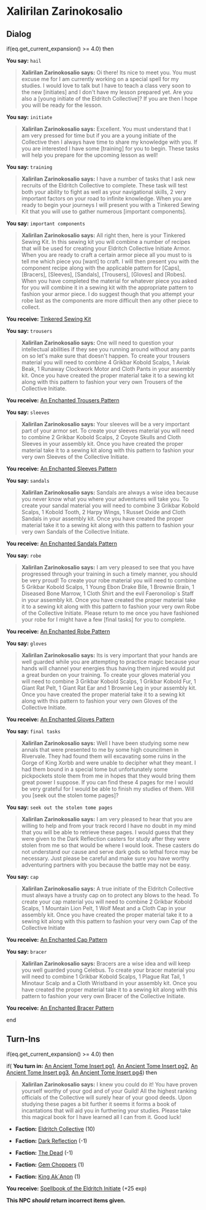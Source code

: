 # Xalirilan Zarinokosalio
## Dialog

if(eq.get_current_expansion() >= 4.0) then


**You say:** `hail`




>**Xalirilan Zarinokosalio says:** Oi there! Its nice to meet you. You must excuse me for I am currently working on a special spell for my studies. I would love to talk but I have to teach a class very soon to the new [initiates] and I don't have my lesson prepared yet. Are you also a [young initiate of the Eldritch Collective]? If you are then I hope you will be ready for the lesson.


**You say:** `initiate`




>**Xalirilan Zarinokosalio says:** Excellent. You must understand that I am very pressed for time but if you are a young initiate of the Collective then I always have time to share my knowledge with you. If you are interested I have some [training] for you to begin. These tasks will help you prepare for the upcoming lesson as well!


**You say:** `training`




>**Xalirilan Zarinokosalio says:** I have a number of tasks that I ask new recruits of the Eldritch Collective to complete. These task will test both your ability to fight as well as your navigational skills, 2 very important factors on your road to infinite knowledge. When you are ready to begin your journeys I will present you with a Tinkered Sewing Kit that you will use to gather numerous [important components].


**You say:** `important components`




>**Xalirilan Zarinokosalio says:** All right then, here is your Tinkered Sewing Kit. In this sewing kit you will combine a number of recipes that will be used for creating your Eldritch Collective Initiate Armor. When you are ready to craft a certain armor piece all you must to is tell me which piece you [want] to craft. I will then present you with the component recipe along with the applicable pattern for [Caps], [Bracers], [Sleeves], [Sandals], [Trousers], [Gloves] and [Robes]. When you have completed the material for whatever piece you asked for you will combine it in a sewing kit with the appropriate pattern to fashion your armor piece. I do suggest though that you attempt your robe last as the components are more difficult then any other piece to collect.



**You receive:**  [Tinkered Sewing Kit](/item/17256)


**You say:** `trousers`




>**Xalirilan Zarinokosalio says:** One will need to question your intellectual abilities if they see you running around without any pants on so let's make sure that doesn't happen. To create your trousers material you will need to combine 4 Grikbar Kobold Scalps, 1 Aviak Beak, 1 Runaway Clockwork Motor and Cloth Pants in your assembly kit. Once you have created the proper material take it to a sewing kit along with this pattern to fashion your very own Trousers of the Collective Initiate.



**You receive:**  [An Enchanted Trousers Pattern](/item/22587)


**You say:** `sleeves`




>**Xalirilan Zarinokosalio says:** Your sleeves will be a very important part of your armor set. To create your sleeves material you will need to combine 2 Grikbar Kobold Scalps, 2 Coyote Skulls and Cloth Sleeves in your assembly kit. Once you have created the proper material take it to a sewing kit along with this pattern to fashion your very own Sleeves of the Collective Initiate.



**You receive:**  [An Enchanted Sleeves Pattern](/item/22586)


**You say:** `sandals`




>**Xalirilan Zarinokosalio says:** Sandals are always a wise idea because you never know what you where your adventures will take you. To create your sandal material you will need to combine 3 Grikbar Kobold Scalps, 1 Kobold Tooth, 2 Harpy Wings, 1 Russet Oxide and Cloth Sandals in your assembly kit. Once you have created the proper material take it to a sewing kit along with this pattern to fashion your very own Sandals of the Collective Initiate.



**You receive:**  [An Enchanted Sandals Pattern](/item/22585)


**You say:** `robe`




>**Xalirilan Zarinokosalio says:** I am very pleased to see that you have progressed through your training in such a timely manner, you should be very proud! To create your robe material you will need to combine 5 Grikbar Kobold Scalps, 1 Young Ebon Drake Bile, 1 Brownie Brain, 1 Diseased Bone Marrow, 1 Cloth Shirt and the evil Faeronoliop\`s Staff in your assembly kit. Once you have created the proper material take it to a sewing kit along with this pattern to fashion your very own Robe of the Collective Initiate. Please return to me once you have fashioned your robe for I might have a few [final tasks] for you to complete.



**You receive:**  [An Enchanted Robe Pattern](/item/22589)


**You say:** `gloves`




>**Xalirilan Zarinokosalio says:** Its is very important that your hands are well guarded while you are attempting to practice magic because your hands will channel your energies thus having them injured would put a great burden on your training. To create your gloves material you will need to combine 3 Grikbar Kobold Scalps, 1 Grikbar Kobold Fur, 1 Giant Rat Pelt, 1 Giant Rat Ear and 1 Brownie Leg in your assembly kit. Once you have created the proper material take it to a sewing kit along with this pattern to fashion your very own Gloves of the Collective Initiate.



**You receive:**  [An Enchanted Gloves Pattern](/item/22588)


**You say:** `final tasks`




>**Xalirilan Zarinokosalio says:** Well I have been studying some new annals that were presented to me by some high councilmen in Rivervale. They had found them will excavating some ruins in the Gorge of King Xorbb and were unable to decipher what they meant. I had them bound in a special tome but unfortunately some pickpockets stole them from me in hopes that they would bring them great power I suppose. If you can find these 4 pages for me I would be very grateful for I would be able to finish my studies of them. Will you [seek out the stolen tome pages]?


**You say:** `seek out the stolen tome pages`




>**Xalirilan Zarinokosalio says:** I am very pleased to hear that you are willing to help and from your track record I have no doubt in my mind that you will be able to retrieve these pages. I would guess that they were given to the Dark Reflection casters for study after they were stolen from me so that would be where I would look. These casters do not understand our cause and serve dark gods so lethal force may be necessary. Just please be careful and make sure you have worthy adventuring partners with you because the battle may not be easy.


**You say:** `cap`




>**Xalirilan Zarinokosalio says:** A true initiate of the Eldritch Collective must always have a trusty cap on to protect any blows to the head. To create your cap material you will need to combine 2 Grikbar Kobold Scalps, 1 Mountain Lion Pelt, 1 Wolf Meat and a Cloth Cap in your assembly kit. Once you have created the proper material take it to a sewing kit along with this pattern to fashion your very own Cap of the Collective Initiate



**You receive:**  [An Enchanted Cap Pattern](/item/22583)


**You say:** `bracer`




>**Xalirilan Zarinokosalio says:** Bracers are a wise idea and will keep you well guarded young Celebus. To create your bracer material you will need to combine 1 Grikbar Kobold Scalps, 1 Plague Rat Tail, 1 Minotaur Scalp and a Cloth Wristband in your assembly kit. Once you have created the proper material take it to a sewing kit along with this pattern to fashion your very own Bracer of the Collective Initiate.



**You receive:**  [An Enchanted Bracer Pattern](/item/22584)

end

## Turn-Ins



if(eq.get_current_expansion() >= 4.0) then


if( **You turn in:** [An Ancient Tome Insert pg1](/item/9116), [An Ancient Tome Insert pg2](/item/9117), [An Ancient Tome Insert pg3](/item/9118), [An Ancient Tome Insert pg4](/item/9119)) then



>**Xalirilan Zarinokosalio says:** I knew you could do it! You have proven yourself worthy of your god and of your Guild! All the highest ranking officials of the Collective will surely hear of your good deeds. Upon studying these pages a bit further it seems it forms a book of incantations that will aid you in furthering your studies. Please take this magical book for I have learned all I can from it. Good luck!



* __Faction:__ [Eldritch Collective](/faction/245) (10)



* __Faction:__ [Dark Reflection](/faction/238) (-1)



* __Faction:__ [The Dead](/faction/239) (-1)



* __Faction:__ [Gem Choppers](/faction/255) (1)



* __Faction:__ [King Ak`Anon](/faction/333) (1)



 **You receive:**  [Spellbook of the Eldritch Initiate](/item/9120) (+25 exp)


**This NPC *should* return incorrect items given.**
